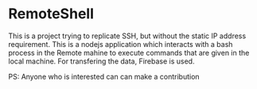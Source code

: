 # RemoteShell

This is a project trying to replicate SSH, but without the static IP address requirement. This is a nodejs application which interacts with a bash process in the Remote mahine to execute commands that are given in the local machine. For transfering the data, Firebase is used.

PS: Anyone who is interested can can make a contribution
